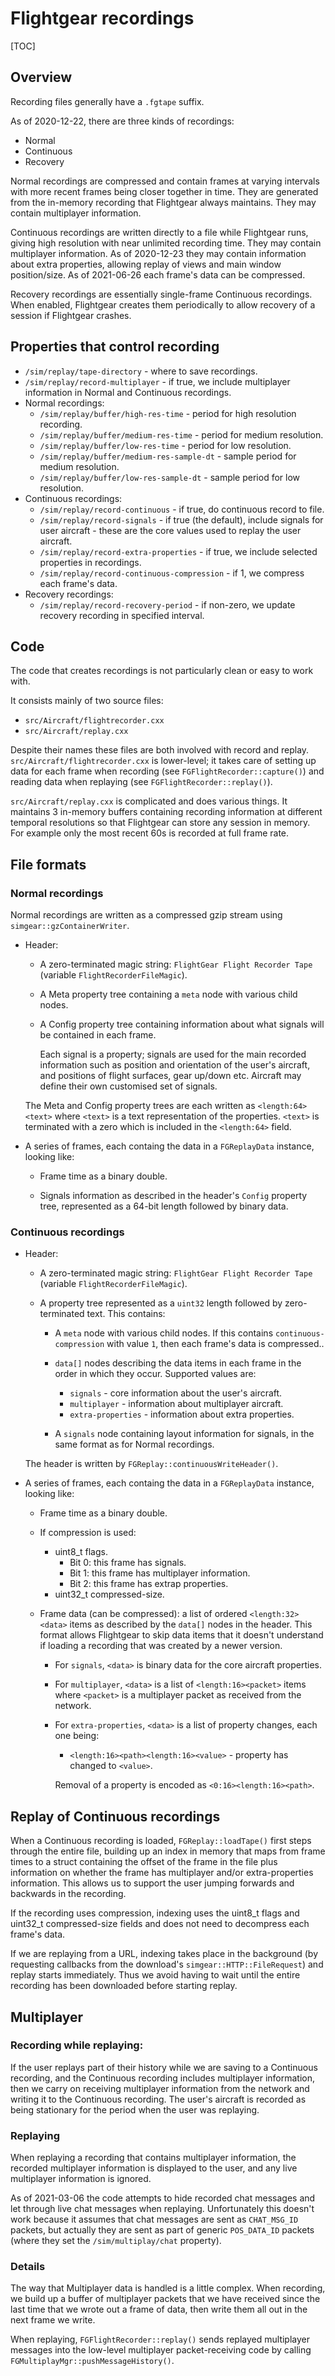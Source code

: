 # Flightgear recordings

[TOC]

## Overview

Recording files generally have a `.fgtape` suffix.

As of 2020-12-22, there are three kinds of recordings:

* Normal
* Continuous
* Recovery

Normal recordings are compressed and contain frames at varying intervals with more recent frames being closer together in time. They are generated from the in-memory recording that Flightgear always maintains. They may contain multiplayer information.

Continuous recordings are written directly to a file while Flightgear runs, giving high resolution with near unlimited recording time. They may contain multiplayer information. As of 2020-12-23 they may contain information about extra properties, allowing replay of views and main window position/size. As of 2021-06-26 each frame's data can be compressed.

Recovery recordings are essentially single-frame Continuous recordings. When enabled, Flightgear creates them periodically to allow recovery of a session if Flightgear crashes.

## Properties that control recording

* `/sim/replay/tape-directory` - where to save recordings.
* `/sim/replay/record-multiplayer` - if true, we include multiplayer information in Normal and Continuous recordings.
* Normal recordings:
    * `/sim/replay/buffer/high-res-time` - period for high resolution recording.
    * `/sim/replay/buffer/medium-res-time` - period for medium resolution.
    * `/sim/replay/buffer/low-res-time` - period for low resolution.
    * `/sim/replay/buffer/medium-res-sample-dt` - sample period for medium resolution.
    * `/sim/replay/buffer/low-res-sample-dt` - sample period for low resolution.
* Continuous recordings:
    * `/sim/replay/record-continuous` - if true, do continuous record to file.
    * `/sim/replay/record-signals` - if true (the default), include signals for user aircraft - these are the core values used to replay the user aircraft.
    * `/sim/replay/record-extra-properties` - if true, we include selected properties in recordings.
    * `/sim/replay/record-continuous-compression` - if 1, we compress each frame's data.
* Recovery recordings:
    * `/sim/replay/record-recovery-period` - if non-zero, we update recovery recording in specified interval.

## Code 

The code that creates recordings is not particularly clean or easy to work with.

It consists mainly of two source files:

* `src/Aircraft/flightrecorder.cxx`
* `src/Aircraft/replay.cxx`

Despite their names these files are both involved with record and replay. `src/Aircraft/flightrecorder.cxx` is lower-level; it takes care of setting up data for each frame when recording (see `FGFlightRecorder::capture()`) and reading data when replaying (see `FGFlightRecorder::replay()`).

`src/Aircraft/replay.cxx` is complicated and does various things. It maintains 3 in-memory buffers containing recording information at different temporal resolutions so that Flightgear can store any session in memory. For example only the most recent 60s is recorded at full frame rate.

## File formats

### Normal recordings

Normal recordings are written as a compressed gzip stream using `simgear::gzContainerWriter`.

* Header:

    * A zero-terminated magic string: `FlightGear Flight Recorder Tape` (variable `FlightRecorderFileMagic`).

    * A Meta property tree containing a `meta` node with various child nodes.
    
    * A Config property tree containing information about what signals will be contained in each frame.
    
        Each signal is a property; signals are used for the main recorded information such as position and orientation of the user's aircraft, and positions of flight surfaces, gear up/down etc. Aircraft may define their own customised set of signals.

    The Meta and Config property trees are each written as `<length:64><text>` where `<text>` is a text representation of the properties. `<text>` is terminated with a zero which is included in the `<length:64>` field.

* A series of frames, each containg the data in a `FGReplayData` instance, looking like:

    * Frame time as a binary double.
    
    * Signals information as described in the header's `Config` property tree, represented as a 64-bit length followed by binary data.

### Continuous recordings

* Header:

    * A zero-terminated magic string: `FlightGear Flight Recorder Tape` (variable `FlightRecorderFileMagic`).

    * A property tree represented as a `uint32` length followed by zero-terminated text. This contains:

        * A `meta` node with various child nodes. If this contains `continuous-compression` with value `1`, then each frame's data is compressed..

        * `data[]` nodes describing the data items in each frame in the order in which they occur. Supported values are:

            * `signals` - core information about the user's aircraft.
            * `multiplayer` - information about multiplayer aircraft.
            * `extra-properties` - information about extra properties.

        * A `signals` node containing layout information for signals, in the same format as for Normal recordings.

    The header is written by `FGReplay::continuousWriteHeader()`.

* A series of frames, each containg the data in a `FGReplayData` instance, looking like:

    * Frame time as a binary double.
    
    * If compression is used:
    
        * uint8_t flags.
            * Bit 0: this frame has signals.
            * Bit 1: this frame has multiplayer information.
            * Bit 2: this frame has extrap properties.
        * uint32_t compressed-size.

    * Frame data (can be compressed): a list of ordered `<length:32><data>` items as described by the `data[]` nodes in the header. This format allows Flightgear to skip data items that it doesn't understand if loading a recording that was created by a newer version.
        
        * For `signals`, `<data>` is binary data for the core aircraft properties.
    
        * For `multiplayer`, `<data>` is a list of `<length:16><packet>` items where `<packet>` is a multiplayer packet as received from the network.

        * For `extra-properties`, `<data>` is a list of property changes, each one being:

            * `<length:16><path><length:16><value>` - property <path> has changed to `<value>`.
        
            Removal of a property is encoded as `<0:16><length:16><path>`.


## Replay of Continuous recordings

When a Continuous recording is loaded, `FGReplay::loadTape()` first steps through the entire file, building up an index in memory that maps from frame times to a struct containing the offset of the frame in the file plus information on whether the frame has multiplayer and/or extra-properties information. This allows us to support the user jumping forwards and backwards in the recording.

If the recording uses compression, indexing uses the uint8_t flags and uint32_t compressed-size fields and does not need to decompress each frame's data.

If we are replaying from a URL, indexing takes place in the background (by requesting callbacks from the download's `simgear::HTTP::FileRequest`) and replay starts immediately. Thus we avoid having to wait until the entire recording has been downloaded before starting replay.


## Multiplayer

### Recording while replaying:

If the user replays part of their history while we are saving to a Continuous recording, and the Continuous recording includes multiplayer information, then we carry on receiving multiplayer information from the network and writing it to the Continuous recording. The user's aircraft is recorded as being stationary for the period when the user was replaying.

### Replaying

When replaying a recording that contains multiplayer information, the recorded multiplayer information is displayed to the user, and any live multiplayer information is ignored.

As of 2021-03-06 the code attempts to hide recorded chat messages and let through live chat messages when replaying. Unfortunately this doesn't work because it assumes that chat messages are sent as `CHAT_MSG_ID` packets, but actually they are sent as part of generic `POS_DATA_ID` packets (where they set the `/sim/multiplay/chat` property).


### Details

The way that Multiplayer data is handled is a little complex. When recording, we build up a buffer of multiplayer packets that we have received since the last time that we wrote out a frame of data, then write them all out in the next frame we write.

When replaying, `FGFlightRecorder::replay()` sends replayed multiplayer messages into the low-level multiplayer packet-receiving code by calling `FGMultiplayMgr::pushMessageHistory()`.
